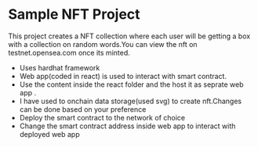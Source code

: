 # Sample NFT Project

This project creates a NFT collection where each user will be getting a box with a collection on random words.You can view the nft on testnet.opensea.com once its minted.

- Uses hardhat framework
- Web app(coded in react) is used to interact with smart contract.
- Use the content inside the react folder and the host it as seprate web app .
- I have used to onchain data storage(used svg) to create nft.Changes can be done based on your preference
- Deploy the smart contract to the network of choice
-  Change the smart contract address inside web app to interact with deployed web app
